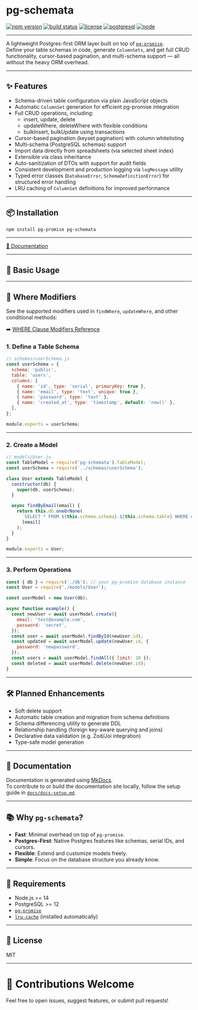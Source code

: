 # pg-schemata

[![npm version](https://img.shields.io/npm/v/pg-schemata.svg)](https://www.npmjs.com/package/pg-schemata)
[![build status](https://img.shields.io/github/actions/workflow/status/your-username/pg-schemata/ci.yml?branch=main)](https://github.com/your-username/pg-schemata/actions)
[![license](https://img.shields.io/npm/l/pg-schemata.svg)](LICENSE)
[![postgresql](https://img.shields.io/badge/PostgreSQL-✔️-blue)](https://www.postgresql.org/)
[![node](https://img.shields.io/badge/node-%3E%3D14.0.0-brightgreen)](https://nodejs.org/)

---

A lightweight Postgres-first ORM layer built on top of [`pg-promise`](https://github.com/vitaly-t/pg-promise).  
Define your table schemas in code, generate `ColumnSets`, and get full CRUD functionality, cursor-based pagination, and multi-schema support — all without the heavy ORM overhead.

---

## ✨ Features

- Schema-driven table configuration via plain JavaScript objects
- Automatic `ColumnSet` generation for efficient pg-promise integration
- Full CRUD operations, including:
  - insert, update, delete
  - updateWhere, deleteWhere with flexible conditions
  - bulkInsert, bulkUpdate using transactions
- Cursor-based pagination (keyset pagination) with column whitelisting
- Multi-schema (PostgreSQL schemas) support
- Import data directly from spreadsheets (via selected sheet index)
- Extensible via class inheritance
- Auto-sanitization of DTOs with support for audit fields
- Consistent development and production logging via `logMessage` utility
- Typed error classes (`DatabaseError`, `SchemaDefinitionError`) for structured error handling
- LRU caching of `ColumnSet` definitions for improved performance

---

## 📦 Installation

```bash
npm install pg-promise pg-schemata
```

---

[📘 Documentation](https://silverstone-i.github.io/pg-schemata/)

---

## 📄 Basic Usage

---

## 🔎 Where Modifiers

See the supported modifiers used in `findWhere`, `updateWhere`, and other conditional methods:

➡️ [WHERE Clause Modifiers Reference](./docs/where-modifiers.md)

### 1. Define a Table Schema

```javascript
// schemas/userSchema.js
const userSchema = {
  schema: 'public',
  table: 'users',
  columns: [
    { name: 'id', type: 'serial', primaryKey: true },
    { name: 'email', type: 'text', unique: true },
    { name: 'password', type: 'text' },
    { name: 'created_at', type: 'timestamp', default: 'now()' },
  ],
};

module.exports = userSchema;
```

---

### 2. Create a Model

```javascript
// models/User.js
const TableModel = require('pg-schemata').TableModel;
const userSchema = require('../schemas/userSchema');

class User extends TableModel {
  constructor(db) {
    super(db, userSchema);
  }

  async findByEmail(email) {
    return this.db.oneOrNone(
      `SELECT * FROM ${this.schema.schema}.${this.schema.table} WHERE email = $1`,
      [email]
    );
  }
}

module.exports = User;
```

---

### 3. Perform Operations

```javascript
const { db } = require('./db'); // your pg-promise database instance
const User = require('./models/User');

const userModel = new User(db);

async function example() {
  const newUser = await userModel.create({
    email: 'test@example.com',
    password: 'secret',
  });
  const user = await userModel.findById(newUser.id);
  const updated = await userModel.update(newUser.id, {
    password: 'newpassword',
  });
  const users = await userModel.findAll({ limit: 10 });
  const deleted = await userModel.delete(newUser.id);
}
```

---

## 🛠️ Planned Enhancements

- Soft delete support
- Automatic table creation and migration from schema definitions
- Schema differencing utility to generate DDL
- Relationship handling (foreign key-aware querying and joins)
- Declarative data validation (e.g. Zod/Joi integration)
- Type-safe model generation

---


## 📘 Documentation

Documentation is generated using [MkDocs](https://www.mkdocs.org/).  
To contribute to or build the documentation site locally, follow the setup guide in [`docs/docs-setup.md`](./docs/docs-setup.md).

---

## 📚 Why `pg-schemata`?

- **Fast**: Minimal overhead on top of `pg-promise`.
- **Postgres-First**: Native Postgres features like schemas, serial IDs, and cursors.
- **Flexible**: Extend and customize models freely.
- **Simple**: Focus on the database structure you already know.

---

## 🧠 Requirements

- Node.js >= 14
- PostgreSQL >= 12
- [`pg-promise`](https://github.com/vitaly-t/pg-promise)
- [`lru-cache`](https://www.npmjs.com/package/lru-cache) (installed automatically)

---

## 📝 License

MIT

---

# 🚀 Contributions Welcome

Feel free to open issues, suggest features, or submit pull requests!
